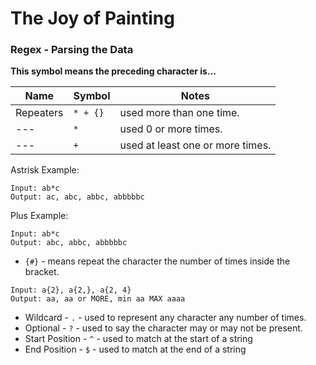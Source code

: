 # The Joy of Painting

### Regex - Parsing the Data

<strong>This symbol means the preceding character is...</strong>

| Name | Symbol | Notes |
| --- | --- | --- |
| Repeaters | `* + {}` | used more than one time. |
| --- | `*` | used 0 or more times. |
| --- | `+` | used at least one or more times. |

Astrisk Example:
```
Input: ab*c
Output: ac, abc, abbc, abbbbbc
```

Plus Example:
```
Input: ab*c
Output: abc, abbc, abbbbbc
```

- `{#}` - means repeat the character the number of times inside the bracket.
```
Input: a{2}, a{2,}, a{2, 4}
Output: aa, aa or MORE, min aa MAX aaaa
```

- Wildcard - `.` - used to represent any character any number of times.
- Optional - `?` - used to say the character may or may not be present.
- Start Position - `^` - used to match at the start of a string
- End Position - `$` - used to match at the end of a string